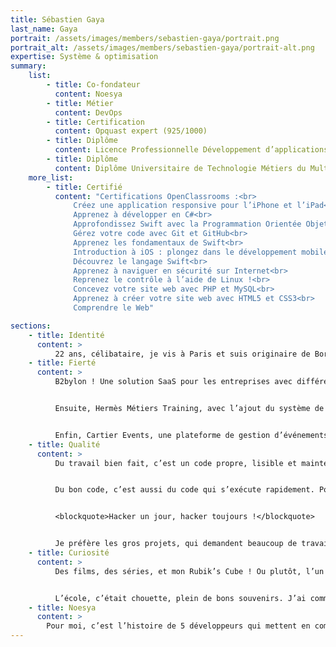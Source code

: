 ```yaml
---
title: Sébastien Gaya
last_name: Gaya
portrait: /assets/images/members/sebastien-gaya/portrait.png
portrait_alt: /assets/images/members/sebastien-gaya/portrait-alt.png
expertise: Système & optimisation
summary:
    list:
        - title: Co-fondateur
          content: Noesya
        - title: Métier
          content: DevOps
        - title: Certification
          content: Opquast expert (925/1000)
        - title: Diplôme
          content: Licence Professionnelle Développement d’applications Web et innovation numérique, *Université de Bordeaux*
        - title: Diplôme
          content: Diplôme Universitaire de Technologie Métiers du Multimédia et de l’Internet, *Université Bordeaux Montaigne*
    more_list:
        - title: Certifié
          content: "Certifications OpenClassrooms :<br>
              Créez une application responsive pour l’iPhone et l’iPad<br>
              Apprenez à développer en C#<br>
              Approfondissez Swift avec la Programmation Orientée Objet<br>
              Gérez votre code avec Git et GitHub<br>
              Apprenez les fondamentaux de Swift<br>
              Introduction à iOS : plongez dans le développement mobile !<br>
              Découvrez le langage Swift<br>
              Apprenez à naviguer en sécurité sur Internet<br>
              Reprenez le contrôle à l’aide de Linux !<br>
              Concevez votre site web avec PHP et MySQL<br>
              Apprenez à créer votre site web avec HTML5 et CSS3<br>
              Comprendre le Web"

sections:
    - title: Identité
      content: >
          22 ans, célibataire, je vis à Paris et suis originaire de Bordeaux, où vit ma famille. Après un Diplôme Universitaire de Technologie Métiers du Multimédia et de l’Internet, j’ai obtenu une Licence Professionnelle Développement d’application web et innovation numérique, toujours à Bordeaux, en alternance à l’agence *Les Poupées Russes*, à Paris. J’ai rejoint l’équipe des Poupées Russes en tant que développeur back, puis j’ai démissionné en 2021 pour créer Noesya.
    - title: Fierté
      content: >
          B2bylon ! Une solution SaaS pour les entreprises avec différentes briques fonctionnelles : encyclopédie, catalogue de produits...  Cela demandait beaucoup de rigueur pour écrire un code qui restait propre et maintenable au fur et à mesure de l’élargissement du périmètre métier. Il faut beaucoup de réflexion et de compromis pour créer une solution viable à long terme.


          Ensuite, Hermès Métiers Training, avec l’ajout du système de challenges internes. L’outil est destiné aux vendeurs de la maison Hermès, et fournit un socle d’informations sur les savoir faire, les métiers et les produits. Nous avons re-développé et intégré un système de compétition entre boutiques qui avait connu une première vie efficace sur le plan opérationnel, mais problématique sur le plan de la robustesse et de la facilité de mise en œuvre. C’était un défi en termes d’optimisation des données, les vendeurs sont très actifs sur un temps court, et il fallait à la fois une grande fiabilité de traitement, et une bonne rapidité de réponse, tant sur le jeu lui-même que sur l’analyse statistique.


          Enfin, Cartier Events, une plateforme de gestion d’événements dédiée aux boutiques Cartier à l’international. J’ai codé tout le back-end, de la création des événements au processus de réservation des visiteurs, en passant par la gestion de QR codes servant de ticket d’entrée et tous les envois de mails aux différentes étapes d’invitation, de confirmation et de rappel.
    - title: Qualité
      content: >
          Du travail bien fait, c’est un code propre, lisible et maintenable. Nous utilisons Code Climate ([https://codeclimate.com/](https://codeclimate.com/)) qui analyse le code statique et évalue la qualité sur différents indicateurs, notamment de duplication (Don’t Repeat Yourself, DRY) et de complexité cyclomatique ([https://fr.wikipedia.org/wiki/Nombre_cyclomatique](https://fr.wikipedia.org/wiki/Nombre_cyclomatique)). Je suis un peu spécialiste de la “climatisation“ : dès que la dette technique monte, je refactor le code de façon à la maintenir à 0 en permanence.


          Du bon code, c’est aussi du code qui s’exécute rapidement. Pour cela, nous utilisons Scout ([https://scoutapm.com/](https://scoutapm.com/)), qui surveille les temps d’exécution de l’application et nous permet de détecter les goulets d’étranglement. Cela peut-être des problèmes de base de données, de gestion des objets, d’infrastructure, dans tous les cas ça impacte l’utilisateur, donc il faut résoudre. J’ai toujours un petit œil sur l’infrastructure technique et la sécurité...


          <blockquote>Hacker un jour, hacker toujours !</blockquote>


          Je préfère les gros projets, qui demandent beaucoup de travail et une grande rigueur. Le projet idéal a un impact positif sur les utilisateurs finaux, avec une sensibilité particulière pour l’éducation et l’environnement, et il me permet d’apprendre de nouvelles choses techniquement, de tester de nouveaux outils ou frameworks. Le projet idéal fait que le projet suivant est encore meilleur.
    - title: Curiosité
      content: >
          Des films, des séries, et mon Rubik’s Cube ! Ou plutôt, l’un de mes nombreux Rubik’s Cube, j’en ai toute une variété : 2x2, 3x3, 4x4, même un en triangle. Je ne suis pas très fort, mais je participe à des compétitions, j’essaie de progresser. Je suis ceinture noire de Judo, mais je ne pratique plus, j’ai très envie de Parkour, je ne tiens pas en place. Je joue aussi, mais il y a trop de bons jeux à finir et pas assez de temps dans la journée.


          L’école, c’était chouette, plein de bons souvenirs. J’ai commencé à apprendre le développement au Lycée, en autodidacte sur OpenClassrooms, en suivant les MOOCs d’HTML et CSS. Après le bac, j’ai associé formation traditionnelle et auto-formation, avec Codecademy et beaucoup de veille technologique. Je passe pas mal de temps à lire sur Medium. J’ai toujours des projets personnels qui me servent à tester des outils, React, par exemple. J’aime lire la documentation, apprendre de nouveaux langages et de nouveaux frameworks.
    - title: Noesya
      content: >
        Pour moi, c’est l’histoire de 5 développeurs qui mettent en commun leurs compétences, pour générer un impact positif. Développer les échanges entre les personnes, créer du lien, notamment dans le monde de l’éducation. C’est aussi le début d’une aventure, c’est la première fois que je crée une entreprise !
---
```

